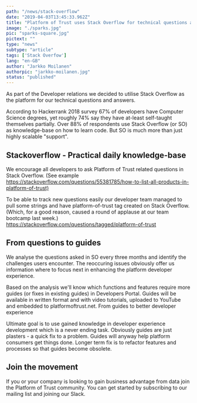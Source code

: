 ```yaml
---
path: "/news/stack-overflow" 
date: "2019-04-03T13:45:33.962Z"
title: "Platform of Trust uses Stack Overflow for technical questions and overall developer experience development"
image: "./sparks.jpg" 
pic: "sparks-square.jpg" 
pictext: ""
type: "news"
subtype: "article" 
tags: ['Stack Overfow'] 
lang: "en-GB" 
author: "Jarkko Moilanen"
authorpic: "jarkko-moilanen.jpg"
status: "published" 
---
```

As part of the Developer relations we decided to utilise Stack Overflow as the platform for our technical questions and answers.

According to Hackerrank 2018 survey 67% of developers have Computer Science degrees, yet roughly 74% say they have at-least self-taught themselves partially. Over 88% of respondents use Stack Overflow (or SO) as knowledge-base on how to learn code. But SO is much more than just highly scalable "support".

## Stackoverflow - Practical daily knowledge-base

We encourage all developers to ask Platform of Trust related questions in Stack Overflow. (See example <https://stackoverflow.com/questions/55381785/how-to-list-all-products-in-platform-of-trust)>

To be able to track new questions easily our developer team managed to pull some strings and have platform-of-trust tag created on Stack Overflow. (Which, for a good reason, caused a round of applause at our team bootcamp last week.) <https://stackoverflow.com/questions/tagged/platform-of-trust>

## From questions to guides

We analyse the questions asked in SO every three months and identify the challenges users encounter. The reoccuring issues obviously offer us information where to focus next in enhancing the platform developer experience.

Based on the analysis we'll know which functions and features require more guides (or fixes in existing guides) in Developers Portal. Guides will be available in written format and with video tutorials, uploaded to YouTube and embedded to platformoftrust.net.
From guides to better developer experience

Ultimate goal is to use gained knowledge in developer experience development which is a never ending task. Obviously guides are just plasters - a quick fix to a problem. Guides will anyway help platform consumers get things done. Longer term fix is to refactor features and processes so that guides become obsolete.

## Join the movement

If you or your company is looking to gain business advantage from data join the Platform of Trust community. You can get started by subscribing to our mailing list and joining our Slack.
